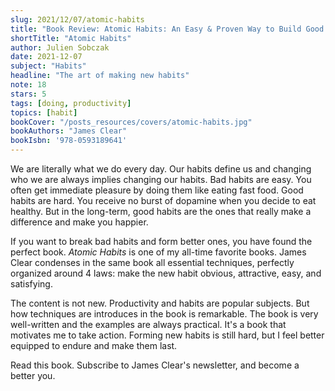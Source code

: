 ```yaml
---
slug: 2021/12/07/atomic-habits
title: "Book Review: Atomic Habits: An Easy & Proven Way to Build Good Habits & Break Bad Ones"
shortTitle: "Atomic Habits"
author: Julien Sobczak
date: 2021-12-07
subject: "Habits"
headline: "The art of making new habits"
note: 18
stars: 5
tags: [doing, productivity]
topics: [habit]
bookCover: "/posts_resources/covers/atomic-habits.jpg"
bookAuthors: "James Clear"
bookIsbn: '978-0593189641'
---
```



We are literally what we do every day. Our habits define us and changing who we are always implies changing our habits. Bad habits are easy. You often get immediate pleasure by doing them like eating fast food. Good habits are hard. You receive no burst of dopamine when you decide to eat healthy. But in the long-term, good habits are the ones that really make a difference and make you happier.

If you want to break bad habits and form better ones, you have found the perfect book. _Atomic Habits_ is one of my all-time favorite books. James Clear condenses in the same book all essential techniques, perfectly organized around 4 laws: make the new habit obvious, attractive, easy, and satisfying.

The content is not new. Productivity and habits are popular subjects. But how techniques are introduces in the book is remarkable. The book is very well-written and the examples are always practical. It's a book that motivates me to take action. Forming new habits is still hard, but I feel better equipped to endure and make them last.

Read this book. Subscribe to James Clear's newsletter, and become a better you.



